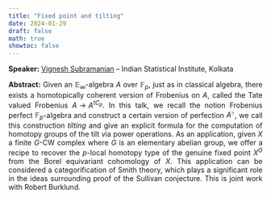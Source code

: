 ```yaml
---
title: "Fixed point and tilting"
date: 2024-01-29
draft: false
math: true
showtoc: false
---
```


**Speaker:** [Vignesh Subramanian](https://sites.google.com/view/vigneshsubramanian/home) – Indian Statistical Institute, Kolkata

**Abstract:** Given an $\mathbb{E}_{\infty}$-algebra $A$ over $\mathbb{F}_p$, just as in classical algebra, there exists a homotopically coherent version of Frobenius on $A$, called the Tate valued Frobenius $A \rightarrow A^{tC_p}$. In this talk, we recall the notion Frobenius perfect $\mathbb{F}_p$-algebra and construct a certain version of perfection $A^{\flat}$, we call this construction *tilting* and give an explicit formula for the computation of homotopy groups of the tilt via power operations.
As an application, given $X$ a finite $G$-CW complex where $G$ is an elementary abelian group, we offer a recipe to recover the $p$-local homotopy type of the genuine fixed point $X^{G}$ from the Borel equivariant cohomology of $X$.
This application can be considered a categorification of Smith theory, which plays a significant role in the ideas surrounding proof of the Sullivan conjecture. This is joint work with Robert Burklund.


<style>body {text-align: justify}</style>